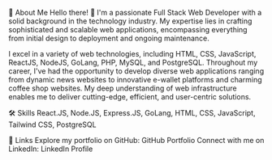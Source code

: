 🚀 About Me
Hello there! 👋 I'm a passionate Full Stack Web Developer with a solid background in the technology industry. My expertise lies in crafting sophisticated and scalable web applications, encompassing everything from initial design to deployment and ongoing maintenance.

I excel in a variety of web technologies, including HTML, CSS, JavaScript, ReactJS, NodeJS, GoLang, PHP, MySQL, and PostgreSQL. Throughout my career, I've had the opportunity to develop diverse web applications ranging from dynamic news websites to innovative e-wallet platforms and charming coffee shop websites. My deep understanding of web infrastructure enables me to deliver cutting-edge, efficient, and user-centric solutions.

🛠 Skills
React.JS, Node.JS, Express.JS, GoLang, HTML, CSS, JavaScript, Tailwind CSS, PostgreSQL

🔗 Links
Explore my portfolio on GitHub: GitHub Portfolio
Connect with me on LinkedIn: LinkedIn Profile